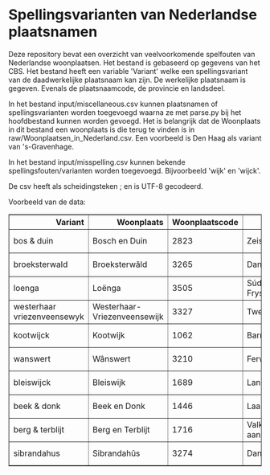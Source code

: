 # Spellingsvarianten van Nederlandse plaatsnamen 

Deze repository bevat een overzicht van veelvoorkomende spelfouten van Nederlandse woonplaatsen. Het bestand is gebaseerd op gegevens van het CBS. Het bestand heeft een variable 'Variant' welke een spellingsvariant van de daadwerkelijke plaatsnaam kan zijn. De werkelijke plaatsnaam is gegeven. Evenals de plaatsnaamcode, de provincie en landsdeel.

In het bestand input/miscellaneous.csv kunnen plaatsnamen of spellingsvarianten worden toegevoegd waarna ze met parse.py bij het hoofdbestand kunnen worden gevoegd. Het is belangrijk dat de Woonplaats in dit bestand een woonplaats is die terug te vinden is in raw/Woonplaatsen_in_Nederland.csv. Een voorbeeld is Den Haag als variant van 's-Gravenhage. 

In het bestand input/misspelling.csv kunnen bekende spellingsfouten/varianten worden toegevoegd. Bijvoorbeeld 'wijk' en 'wijck'. 

De csv heeft als scheidingsteken ; en is UTF-8 gecodeerd. 

Voorbeeld van de data:

<table border="1" class="dataframe">
  <thead>
    <tr style="text-align: right;">
      <th>Variant</th>
      <th>Woonplaats</th>
      <th>Woonplaatscode</th>
      <th>Gemeente</th>
      <th>Gemeente_code</th>
      <th>Provincie</th>
      <th>Provincie_code</th>
      <th>Landsdeel</th>
      <th>Landsdeel_code</th>
    </tr>
  </thead>
  <tbody>
    <tr>
      <td>bos &amp; duin</td>
      <td>Bosch en Duin</td>
      <td>2823</td>
      <td>Zeist</td>
      <td>GM0355</td>
      <td>Utrecht</td>
      <td>PV26</td>
      <td>West-Nederland</td>
      <td>LD03</td>
    </tr>
    <tr>
      <td>broeksterwald</td>
      <td>Broeksterwâld</td>
      <td>3265</td>
      <td>Dantumadiel</td>
      <td>GM1891</td>
      <td>Friesland</td>
      <td>PV21</td>
      <td>Noord-Nederland</td>
      <td>LD01</td>
    </tr>
    <tr>
      <td>loenga</td>
      <td>Loënga</td>
      <td>3505</td>
      <td>Súdwest-Fryslân</td>
      <td>GM1900</td>
      <td>Friesland</td>
      <td>PV21</td>
      <td>Noord-Nederland</td>
      <td>LD01</td>
    </tr>
    <tr>
      <td>westerhaar vriezenveensewyk</td>
      <td>Westerhaar-Vriezenveensewijk</td>
      <td>3327</td>
      <td>Twenterand</td>
      <td>GM1700</td>
      <td>Overijssel</td>
      <td>PV23</td>
      <td>Oost-Nederland</td>
      <td>LD02</td>
    </tr>
    <tr>
      <td>kootwijck</td>
      <td>Kootwijk</td>
      <td>1062</td>
      <td>Barneveld</td>
      <td>GM0203</td>
      <td>Gelderland</td>
      <td>PV25</td>
      <td>Oost-Nederland</td>
      <td>LD02</td>
    </tr>
    <tr>
      <td>wanswert</td>
      <td>Wânswert</td>
      <td>3210</td>
      <td>Ferwerderadiel</td>
      <td>GM1722</td>
      <td>Friesland</td>
      <td>PV21</td>
      <td>Noord-Nederland</td>
      <td>LD01</td>
    </tr>
    <tr>
      <td>bleiswijck</td>
      <td>Bleiswijk</td>
      <td>1689</td>
      <td>Lansingerland</td>
      <td>GM1621</td>
      <td>Zuid-Holland</td>
      <td>PV28</td>
      <td>West-Nederland</td>
      <td>LD03</td>
    </tr>
    <tr>
      <td>beek &amp; donk</td>
      <td>Beek en Donk</td>
      <td>1446</td>
      <td>Laarbeek</td>
      <td>GM1659</td>
      <td>Noord-Brabant</td>
      <td>PV30</td>
      <td>Zuid-Nederland</td>
      <td>LD04</td>
    </tr>
    <tr>
      <td>berg &amp; terblijt</td>
      <td>Berg en Terblijt</td>
      <td>1716</td>
      <td>Valkenburg aan de Geul</td>
      <td>GM0994</td>
      <td>Limburg</td>
      <td>PV31</td>
      <td>Zuid-Nederland</td>
      <td>LD04</td>
    </tr>
    <tr>
      <td>sibrandahus</td>
      <td>Sibrandahûs</td>
      <td>3274</td>
      <td>Dantumadiel</td>
      <td>GM1891</td>
      <td>Friesland</td>
      <td>PV21</td>
      <td>Noord-Nederland</td>
      <td>LD01</td>
    </tr>
  </tbody>
</table>

